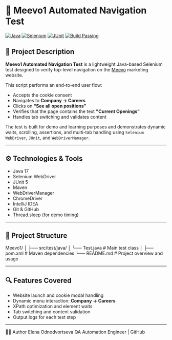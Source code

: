# 🧪 Meevo1 Automated Navigation Test

[![Java](https://img.shields.io/badge/Java-17-blue.svg)](https://www.oracle.com/java/)
[![Selenium](https://img.shields.io/badge/Selenium-Automation-brightgreen)](https://www.selenium.dev/)
[![JUnit](https://img.shields.io/badge/JUnit-Test_Framework-red.svg)](https://junit.org/)
[![Build Passing](https://img.shields.io/badge/build-passing-brightgreen)]()

## 📌 Project Description

**Meevo1 Automated Navigation Test** is a lightweight Java-based Selenium test designed to verify top-level navigation on the [Meevo](https://www.meevo.com/) marketing website.

This script performs an end-to-end user flow:
- Accepts the cookie consent
- Navigates to **Company → Careers**
- Clicks on **“See all open positions”**
- Verifies that the page contains the text **"Current Openings"**
- Handles tab switching and validates content

The test is built for demo and learning purposes and demonstrates dynamic waits, scrolling, assertions, and multi-tab handling using `Selenium WebDriver`, `JUnit`, and `WebDriverManager`.

---

## ⚙️ Technologies & Tools

- Java 17  
- Selenium WebDriver  
- JUnit 5  
- Maven  
- WebDriverManager  
- ChromeDriver  
- IntelliJ IDEA  
- Git & GitHub  
- Thread.sleep (for demo timing)  

---

## 📁 Project Structure

Meevo1/
│
├── src/test/java/
│ └── Test.java # Main test class
│
├── pom.xml # Maven dependencies
└── README.md # Project overview and usage

---

## 🔍 Features Covered

- Website launch and cookie modal handling
- Dynamic menu interaction: **Company → Careers**
- XPath optimization and element waits
- Tab switching and content validation
- Output logs for each test step

---

👩‍💻 Author
Elena Odnodvortseva
QA Automation Engineer | GitHub
